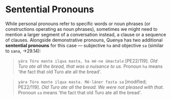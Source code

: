 # Sentential Pronouns

While personal pronouns refer to specific words or noun phrases (or constructions operating as noun phrases), sometimes we might need to mention a larger segment of a
conversation instead, a clause or a sequence of clauses. Alongside demonstrative pronouns, Quenya has two additional **sentential pronouns** for this case — subjective `ha` and objective `sa` (similar to `sana`, &rarr;29.14):

> `yára Túro mante ilqua masta, ha mé·ne úmactale` [PE22/119]. *Old Turo ate all the bread, that was a nuisance to us*. Pronoun `ha` means 'the fact that old Turo ate all the bread'.

> `yára Túro mante ilqua masta. Mé·láner fasta sa` [modified; PE22/119]. *Old Turo ate all the bread. We were not pleased with that*. Pronoun `sa` means 'the fact that old Turo ate all the bread'.